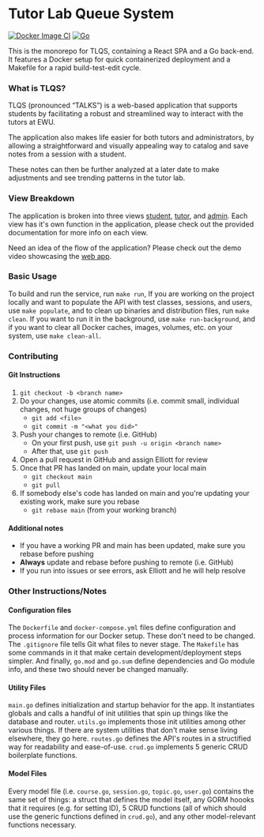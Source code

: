 # Tutor Lab Queue System
[![Docker Image CI](https://github.com/glotchimo/tlqs/actions/workflows/docker.yml/badge.svg)](https://github.com/glotchimo/tlqs/actions/workflows/docker.yml) [![Go ](https://github.com/glotchimo/tlqs/actions/workflows/go.yml/badge.svg)](https://github.com/glotchimo/tlqs/actions/workflows/go.yml)

This is the monorepo for TLQS, containing a React SPA and a Go back-end. It features a Docker setup for quick containerized deployment and a Makefile for a rapid build-test-edit cycle.

### What is TLQS?
TLQS (pronounced “TALKS”) is a web-based application that supports students by facilitating a robust and streamlined way to interact with the tutors at EWU. 

The application also makes life easier for both tutors and administrators, by allowing a straightforward and visually appealing way to catalog and save notes from a session with a student.

These notes can then be further analyzed at a later date to make adjustments and see trending patterns in the tutor lab.

### View Breakdown
The application is broken into three views [student](./docs/student.md), [tutor](./docs/tutor.md), and [admin](./docs/admin.md). Each view has it's own function in the application, please check out the provided documentation for more info on each view. 

Need an idea of the flow of the application? Please check out the demo video showcasing the [web app](https://www.youtube.com/watch?v=vVqLiVAbyfQ).

### Basic Usage

To build and run the service, run `make run`, If you are working on the project locally and want to populate the API with test classes, sessions, and users, use `make populate`, and to clean up binaries and distribution files, run `make clean`. If you want to run it in the background, use `make run-background`, and if you want to clear all Docker caches, images, volumes, etc. on your system, use `make clean-all`.

### Contributing

#### Git Instructions

1. `git checkout -b <branch name>`
2. Do your changes, use atomic commits (i.e. commit small, individual changes, not huge groups of changes)
    - `git add <file>`
    - `git commit -m "<what you did>"`
3. Push your changes to remote (i.e. GitHub)
    - On your first push, use `git push -u origin <branch name>`
    - After that, use `git push`
4. Open a pull request in GitHub and assign Elliott for review
5. Once that PR has landed on main, update your local main
    - `git checkout main`
    - `git pull`
6. If somebody else's code has landed on main and you're updating your existing work, make sure you rebase
    - `git rebase main` (from your working branch)

#### Additional notes

- If you have a working PR and main has been updated, make sure you rebase before pushing
- **Always** update and rebase before pushing to remote (i.e. GitHub)
- If you run into issues or see errors, ask Elliott and he will help resolve

### Other Instructions/Notes

#### Configuration files

The `Dockerfile` and `docker-compose.yml` files define configuration and process information for our Docker setup. These don't need to be changed. The `.gitignore` file tells Git what files to never stage. The `Makefile` has some commands in it that make certain development/deployment steps simpler. And finally, `go.mod` and `go.sum` define dependencies and Go module info, and these two should never be changed manually.

#### Utility Files

`main.go` defines initialization and startup behavior for the app. It instantiates globals and calls a handful of init utilities that spin up things like the database and router. `utils.go` implements those init utilities among other various things. If there are system utilities that don't make sense living elsewhere, they go here. `routes.go` defines the API's routes in a structified way for readability and ease-of-use. `crud.go` implements 5 generic CRUD boilerplate functions.

#### Model Files

Every model file (i.e. `course.go`, `session.go`, `topic.go`, `user.go`) contains the same set of things: a struct that defines the model itself, any GORM hoooks that it requires (e.g. for setting ID), 5 CRUD functions (all of which should use the generic functions defined in `crud.go`), and any other model-relevant functions necessary.
